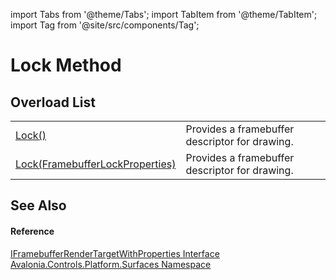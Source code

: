 import Tabs from '@theme/Tabs'; 
import TabItem from '@theme/TabItem'; 
import Tag from '@site/src/components/Tag'; 

# Lock Method


## Overload List
<table>
<tr>
<td><a href="M_Avalonia_Controls_Platform_Surfaces_IFramebufferRenderTarget_Lock">Lock()</a></td>
<td>Provides a framebuffer descriptor for drawing.</td>
</tr>
<tr>
<td><a href="M_Avalonia_Controls_Platform_Surfaces_IFramebufferRenderTargetWithProperties_Lock">Lock(FramebufferLockProperties)</a></td>
<td>Provides a framebuffer descriptor for drawing.</td>
</tr>
</table>

## See Also


#### Reference
<a href="T_Avalonia_Controls_Platform_Surfaces_IFramebufferRenderTargetWithProperties">IFramebufferRenderTargetWithProperties Interface</a>  
<a href="N_Avalonia_Controls_Platform_Surfaces">Avalonia.Controls.Platform.Surfaces Namespace</a>  
